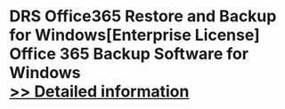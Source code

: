 # DRS Office365 Restore and Backup for Windows[Enterprise License]<br />Office 365 Backup Software for Windows<br />[>> Detailed information](https://secure.shareit.com/shareit/product.html?productid=301004338&affiliateid=200057808)